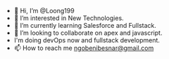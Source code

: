 - 👋 Hi, I’m @Loong199
- 👀 I’m interested in New Technologies.
- 🌱 I’m currently learning Salesforce and Fullstack.
- 💞️ I’m looking to collaborate on apex and javascript.
- I'm doing devOps now and fullstack development.
- 📫 How to reach me ngobenibesnar@gmail.com

<!---
Loong199/Loong199 is a ✨ special ✨ repository because its `README.md` (this file) appears on your GitHub profile.
You can click the Preview link to take a look at your changes.
--->
